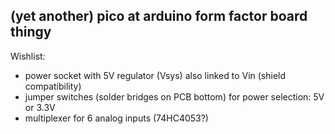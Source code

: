 ## (yet another) pico at arduino form factor board thingy

Wishlist: 
- power socket with 5V regulator (Vsys) also linked to Vin (shield compatibility)
- jumper switches (solder bridges on PCB bottom) for power selection: 5V or 3.3V
- multiplexer for 6 analog inputs (74HC4053?)

